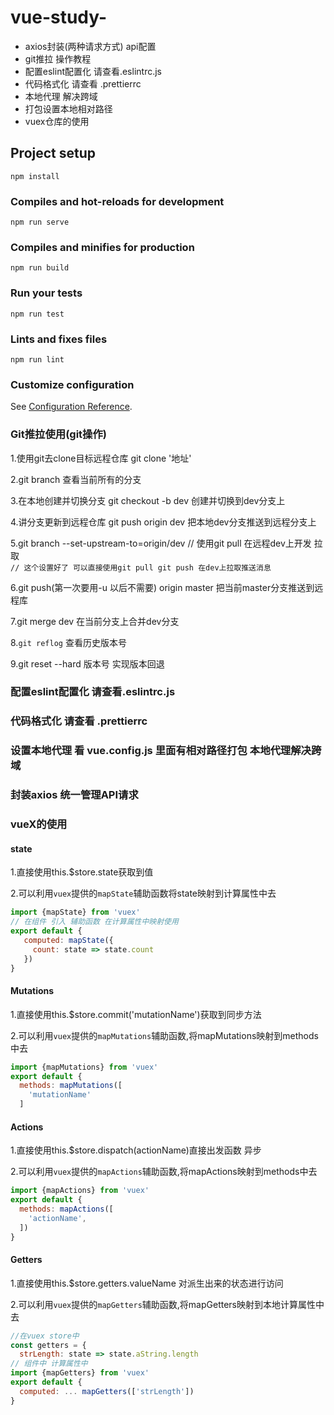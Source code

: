 # vue-study-
- axios封装(两种请求方式)  api配置  
- git推拉 操作教程 
- 配置eslint配置化 请查看.eslintrc.js 
- 代码格式化 请查看 .prettierrc
- 本地代理  解决跨域
- 打包设置本地相对路径
- vuex仓库的使用

## Project setup
```
npm install
```

### Compiles and hot-reloads for development
```
npm run serve
```

### Compiles and minifies for production
```
npm run build
```

### Run your tests
```
npm run test
```

### Lints and fixes files
```
npm run lint
```

### Customize configuration
See [Configuration Reference](https://cli.vuejs.org/config/).


### Git推拉使用(git操作)

1.使用git去clone目标远程仓库 git clone '地址'

2.git branch 查看当前所有的分支

3.在本地创建并切换分支  git checkout -b dev  创建并切换到dev分支上

4.讲分支更新到远程仓库  git push origin dev  把本地dev分支推送到远程分支上

5.git branch --set-upstream-to=origin/dev  //  使用git pull 在远程dev上开发  拉取  
`// 这个设置好了 可以直接使用git pull git push 在dev上拉取推送消息`

6.git push(第一次要用-u 以后不需要) origin master 把当前master分支推送到远程库

7.git merge dev 在当前分支上合并dev分支

8.`git reflog` 查看历史版本号

9.git reset --hard 版本号 实现版本回退


### 配置eslint配置化  请查看.eslintrc.js

### 代码格式化 请查看 .prettierrc

### 设置本地代理 看 vue.config.js 里面有相对路径打包 本地代理解决跨域

### 封装axios 统一管理API请求

### vueX的使用

#### state

1.直接使用this.$store.state获取到值

2.可以利用`vuex`提供的`mapState`辅助函数将state映射到计算属性中去

```javascript
import {mapState} from 'vuex'
// 在组件 引入 辅助函数 在计算属性中映射使用
export default {
   computed: mapState({
     count: state => state.count
   })
}
```
#### Mutations

1.直接使用this.$store.commit('mutationName')获取到同步方法

2.可以利用`vuex`提供的`mapMutations`辅助函数,将mapMutations映射到methods中去

```javascript
import {mapMutations} from 'vuex'
export default {
  methods: mapMutations([
    'mutationName'
  ]
```
#### Actions

1.直接使用this.$store.dispatch(actionName)直接出发函数  异步

2.可以利用`vuex`提供的`mapActions`辅助函数,将mapActions映射到methods中去

```javascript
import {mapActions} from 'vuex'
export default {
  methods: mapActions([
    'actionName',
  ])
}
```
#### Getters

1.直接使用this.$store.getters.valueName 对派生出来的状态进行访问

2.可以利用`vuex`提供的`mapGetters`辅助函数,将mapGetters映射到本地计算属性中去

```javascript
//在vuex store中
const getters = {
  strLength: state => state.aString.length
// 组件中 计算属性中
import {mapGetters} from 'vuex'
export default {
  computed: ... mapGetters(['strLength'])
}
```

